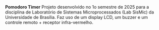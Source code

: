 **Pomodoro Timer**
Projeto desenvolvido no 1o semestre de 2025 para a disciplina de Laboratório de Sistemas Microprocessados (Lab SisMic) da Universidade de Brasília.
Faz uso de um display LCD, um buzzer e um controle remoto + receptor infra-vermelho.
